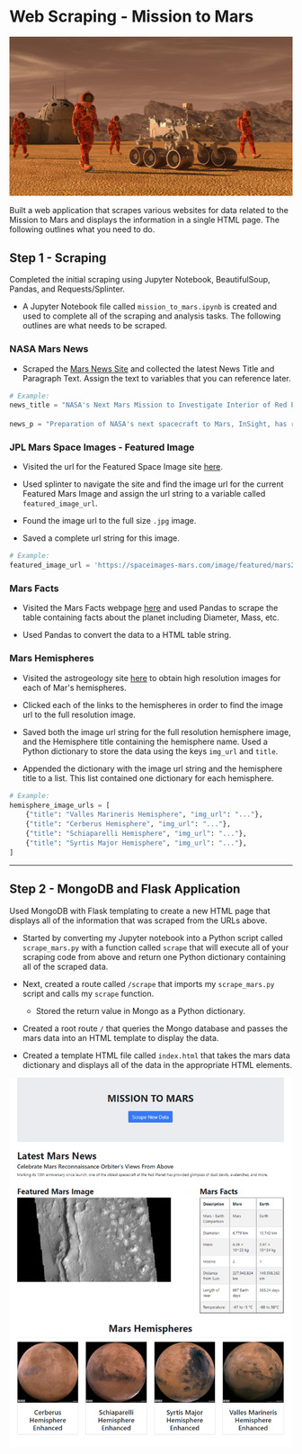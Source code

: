 # Web Scraping - Mission to Mars

![mission_to_mars](Images/mission_to_mars.png)

Built a web application that scrapes various websites for data related to the Mission to Mars and displays the information in a single HTML page. The following outlines what you need to do.


## Step 1 - Scraping

Completed the initial scraping using Jupyter Notebook, BeautifulSoup, Pandas, and Requests/Splinter.

* A Jupyter Notebook file called `mission_to_mars.ipynb` is created and used to complete all of the scraping and analysis tasks. The following outlines are what needs to be scraped.

### NASA Mars News

* Scraped the [Mars News Site](https://redplanetscience.com/) and collected the latest News Title and Paragraph Text. Assign the text to variables that you can reference later.

```python
# Example:
news_title = "NASA's Next Mars Mission to Investigate Interior of Red Planet"

news_p = "Preparation of NASA's next spacecraft to Mars, InSight, has ramped up this summer, on course for launch next May from Vandenberg Air Force Base in central California -- the first interplanetary launch in history from America's West Coast."
```

### JPL Mars Space Images - Featured Image

* Visited the url for the Featured Space Image site [here](https://spaceimages-mars.com).

* Used splinter to navigate the site and find the image url for the current Featured Mars Image and assign the url string to a variable called `featured_image_url`.

* Found the image url to the full size `.jpg` image.

* Saved a complete url string for this image.

```python
# Example:
featured_image_url = 'https://spaceimages-mars.com/image/featured/mars2.jpg'
```

### Mars Facts

* Visited the Mars Facts webpage [here](https://galaxyfacts-mars.com) and used Pandas to scrape the table containing facts about the planet including Diameter, Mass, etc.

* Used Pandas to convert the data to a HTML table string.

### Mars Hemispheres

* Visited the astrogeology site [here](https://marshemispheres.com/) to obtain high resolution images for each of Mar's hemispheres.

* Clicked each of the links to the hemispheres in order to find the image url to the full resolution image.

* Saved both the image url string for the full resolution hemisphere image, and the Hemisphere title containing the hemisphere name. Used a Python dictionary to store the data using the keys `img_url` and `title`.

* Appended the dictionary with the image url string and the hemisphere title to a list. This list contained one dictionary for each hemisphere.

```python
# Example:
hemisphere_image_urls = [
    {"title": "Valles Marineris Hemisphere", "img_url": "..."},
    {"title": "Cerberus Hemisphere", "img_url": "..."},
    {"title": "Schiaparelli Hemisphere", "img_url": "..."},
    {"title": "Syrtis Major Hemisphere", "img_url": "..."},
]
```

- - -

## Step 2 - MongoDB and Flask Application

Used MongoDB with Flask templating to create a new HTML page that displays all of the information that was scraped from the URLs above.

* Started by converting my Jupyter notebook into a Python script called `scrape_mars.py` with a function called `scrape` that will execute all of your scraping code from above and return one Python dictionary containing all of the scraped data.

* Next, created a route called `/scrape` that imports my `scrape_mars.py` script and calls my `scrape` function.

  * Stored the return value in Mongo as a Python dictionary.

* Created a root route `/` that queries the Mongo database and passes the mars data into an HTML template to display the data.

* Created a template HTML file called `index.html` that takes the mars data dictionary and displays all of the data in the appropriate HTML elements. 

![final_app_part1.png](Images/MissionToMars_app_screenshot.PNG)


